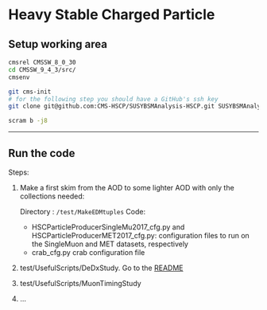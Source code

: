 # Heavy Stable Charged Particle

## Setup working area

```bash
cmsrel CMSSW_8_0_30
cd CMSSW_9_4_3/src/
cmsenv

git cms-init
# for the following step you should have a GitHub's ssh key
git clone git@github.com:CMS-HSCP/SUSYBSMAnalysis-HSCP.git SUSYBSMAnalysis/HSCP 

scram b -j8
```

-------------------------------

## Run the code

Steps:

1. Make a first skim from the AOD to some lighter AOD with only the collections needed:

	Directory : `/test/MakeEDMtuples`
	Code: 
	- HSCParticleProducerSingleMu2017_cfg.py and HSCParticleProducerMET2017_cfg.py:  configuration files to run on the SingleMuon and MET datasets, respectively
	- crab_cfg.py crab configuration file

2. test/UsefulScripts/DeDxStudy. Go to the [README](./test/UsefulScripts/DeDxStudy/README.md)

3. test/UsefulScripts/MuonTimingStudy

4. ...




